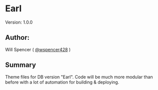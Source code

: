 # Earl

Version: 1.0.0

## Author:

Will Spencer ( [@wspencer428](http://twitter.com/wspencer428) )

## Summary

Theme files for DB version "Earl". Code will be much more modular than before with a lot of automation for building & deploying.
